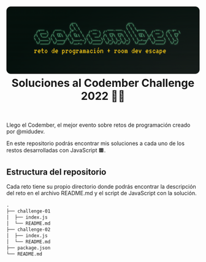 <h1 align="center">
  <div align="center">
    <img alt="Codember challenge 2022 by midudev" src="./assets/og.png"/>
  </div>
  Soluciones al Codember Challenge 2022 👨‍💻 
</h1>
<br/>

Llego el Codember, el mejor evento sobre retos de programación creado por @midudev.

En este repositorio podrás encontrar mis soluciones a cada uno de los restos desarrolladas con JavaScript 🟧.

## Estructura del repositorio

Cada reto tiene su propio directorio donde podrás encontrar la descripción del reto en el archivo README.md y el script de JavaScript con la solución.

```
.
├── challenge-01
│  ├── index.js
│  └── README.md
├── challenge-02
│  ├── index.js
│  └── README.md
├── package.json
└── README.md
```


